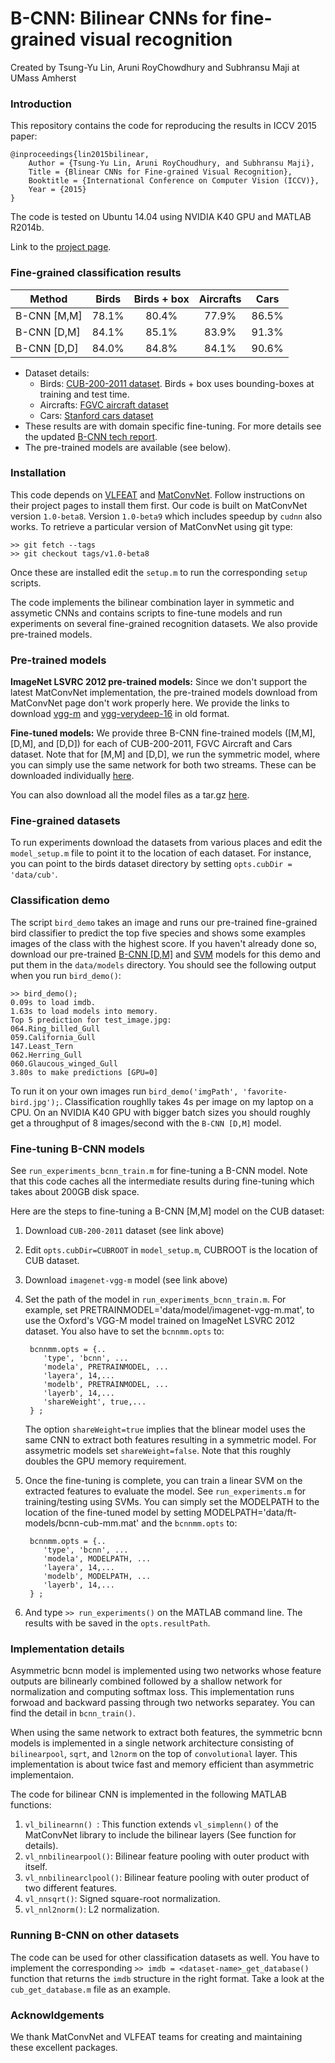 # B-CNN: Bilinear CNNs for fine-grained visual recognition

Created by Tsung-Yu Lin, Aruni RoyChowdhury and Subhransu Maji at UMass Amherst
### Introduction

This repository contains the code for reproducing the results in ICCV 2015 paper:

	@inproceedings{lin2015bilinear,
        Author = {Tsung-Yu Lin, Aruni RoyChoudhury, and Subhransu Maji},
        Title = {Blinear CNNs for Fine-grained Visual Recognition},
        Booktitle = {International Conference on Computer Vision (ICCV)},
        Year = {2015}
    }
	
The code is tested on Ubuntu 14.04 using NVIDIA K40 GPU and MATLAB R2014b.

Link to the [project page](http://vis-www.cs.umass.edu/bcnn).

### Fine-grained classification results


Method         | Birds 	    | Birds + box  | Aircrafts | Cars
-------------- |:---------:|:------------:|:---------:|:-------:
B-CNN [M,M]    | 78.1%     | 80.4%        | 77.9%     | 86.5%
B-CNN [D,M]    | 84.1%     | 85.1%        | 83.9%     | 91.3%
B-CNN [D,D]    | 84.0%     | 84.8%        | 84.1%     | 90.6%

* Dataset details:
	* Birds: [CUB-200-2011 dataset](http://www.vision.caltech.edu/visipedia/CUB-200-2011.html). Birds + box uses bounding-boxes at training and test time.
	* Aircrafts: [FGVC aircraft dataset](http://www.robots.ox.ac.uk/~vgg/data/oid/)
	* Cars: [Stanford cars dataset](http://ai.stanford.edu/~jkrause/cars/car_dataset.html)
* These results are with domain specific fine-tuning. For more details see the updated [B-CNN tech report](http://arxiv.org/abs/1504.07889).
* The pre-trained models are available (see below).

### Installation

This code depends on [VLFEAT](http://www.vlfeat.org) and [MatConvNet](http://www.vlfeat.org/matconvnet). Follow instructions on their project pages to install them first. Our code is built on MatConvNet version `1.0-beta8`. Version `1.0-beta9` which includes speedup by `cudnn` also works. To retrieve a particular version of MatConvNet using git type:

	>> git fetch --tags
	>> git checkout tags/v1.0-beta8
      
Once these are installed edit the `setup.m` to run the corresponding `setup` scripts.

The code implements the bilinear combination layer in symmetic and assymetic CNNs and contains scripts to fine-tune models and run experiments on several fine-grained recognition datasets. We also provide pre-trained models.


### Pre-trained models

**ImageNet LSVRC 2012 pre-trained models:** Since we don't support the latest MatConvNet implementation, the pre-trained models download from MatConvNet page don't work properly here. We provide the links to download [vgg-m](http://vis-www.cs.umass.edu/bcnn/models/imagenet-vgg-m.mat) and [vgg-verydeep-16](http://vis-www.cs.umass.edu/bcnn/models/imagenet-vgg-verydeep-16.mat) in old format.

**Fine-tuned models:** We provide three B-CNN fine-trained models ([M,M], [D,M], and [D,D]) for each of CUB-200-2011, FGVC Aircraft and Cars dataset. Note that for [M,M] and [D,D], we run the symmetric model, where you can simply use the same network for both two streams. These can be downloaded individually [here](http://vis-www.cs.umass.edu/bcnn/models). 


You can also download all the model files as a tar.gz [here](http://vis-www.cs.umass.edu/bcnn/models.tar.gz).

### Fine-grained datasets

To run experiments download the datasets from various places and edit the `model_setup.m` file to point it to the location of each dataset. For instance, you can point to the birds dataset directory by setting `opts.cubDir = 'data/cub'`.

### Classification demo

The script `bird_demo` takes an image and runs our pre-trained fine-grained bird classifier to predict the top five species and shows some examples images of the class with the highest score. If you haven't already done so, download our pre-trained [B-CNN [D,M]](http://vis-www.cs.umass.edu/bcnn/models/bcnn-cub-dm.zip) and [SVM](http://vis-www.cs.umass.edu/bcnn/models/svm_cub_vdm.mat) models for this demo and put them in the `data/models` directory. You should see the following output when you run `bird_demo()`:

	>> bird_demo();
	0.09s to load imdb.
	1.63s to load models into memory.
	Top 5 prediction for test_image.jpg:
	064.Ring_billed_Gull
	059.California_Gull
	147.Least_Tern
	062.Herring_Gull
	060.Glaucous_winged_Gull
	3.80s to make predictions [GPU=0]

To run it on your own images run `bird_demo('imgPath', 'favorite-bird.jpg');`. Classification roughlly takes 4s per image on my laptop on a CPU. On an NVIDIA K40 GPU with bigger batch sizes you should roughly get a throughput of 8 images/second with the `B-CNN [D,M]` model.

### Fine-tuning B-CNN models

See `run_experiments_bcnn_train.m` for fine-tuning a B-CNN model. Note that this code caches all the intermediate results during fine-tuning which takes about 200GB disk space.

Here are the steps to fine-tuning a B-CNN [M,M] model on the CUB dataset:

1. Download `CUB-200-2011` dataset (see link above)
1. Edit `opts.cubDir=CUBROOT` in `model_setup.m`, CUBROOT is the location of CUB dataset.
1. Download `imagenet-vgg-m` model (see link above)
1. Set the path of the model in `run_experiments_bcnn_train.m`. For example, set PRETRAINMODEL='data/model/imagenet-vgg-m.mat', to use the Oxford's VGG-M model trained on ImageNet LSVRC 2012 dataset. You also have to set the `bcnnmm.opts` to:

        bcnnmm.opts = {..
           'type', 'bcnn', ...
           'modela', PRETRAINMODEL, ...
           'layera', 14,...
           'modelb', PRETRAINMODEL, ...
           'layerb', 14,...
           'shareWeight', true,...
        } ;
        
	The option `shareWeight=true` implies that the blinear model uses the same CNN to extract both features resulting in a symmetric model. For assymetric models set `shareWeight=false`. Note that this roughly doubles the GPU memory requirement.

1. Once the fine-tuning is complete, you can train a linear SVM on the extracted features to evaluate the model. See `run_experiments.m` for training/testing using SVMs. You can simply set the MODELPATH to the location of the fine-tuned model by setting MODELPATH='data/ft-models/bcnn-cub-mm.mat' and the `bcnnmm.opts` to:

        bcnnmm.opts = {..
           'type', 'bcnn', ...
           'modela', MODELPATH, ...
           'layera', 14,...
           'modelb', MODELPATH, ...
           'layerb', 14,...
        } ;
        
1. And type ``>> run_experiments()`` on the MATLAB command line. The results with be saved in the `opts.resultPath`.

### Implementation details
Asymmetric bcnn model is implemented using two networks whose feature outputs are bilinearly combined followed by a shallow network for normalization and computing softmax loss. This implementation runs forwoad and backward passing through two networks separatey. You can find the detail in `bcnn_train()`.

When using the same network to extract both features, the symmetric bcnn models is implemented in a single network architecture consisting of `bilinearpool`, `sqrt`, and `l2norm` on the top of `convolutional` layer. This implementation is about twice fast and memory efficient than asymmetric implementaion.

The code for bilinear CNN is implemented in the following MATLAB functions:

1. `vl_bilinearnn()	`: This function extends `vl_simplenn()` of the MatConvNet library to include the bilinear layers (See function for details).
1. `vl_nnbilinearpool()`: Bilinear feature pooling with outer product with itself.
1. `vl_nnbilinearclpool()`: Bilinear feature pooling with outer product of two different features.
1. `vl_nnsqrt()`: Signed square-root normalization.
1. `vl_nnl2norm()`: L2 normalization.

### Running B-CNN on other datasets

The code can be used for other classification datasets as well. You have to implement the corresponding `>> imdb = <dataset-name>_get_database()` function that returns the `imdb` structure in the right format. Take a look at the `cub_get_database.m` file as an example.

### Acknowldgements

We thank MatConvNet and VLFEAT teams for creating and maintaining these excellent packages.